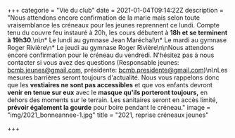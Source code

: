 +++
categorie = "Vie du club"
date = 2021-01-04T09:14:22Z
description = "Nous attendons encore confirmation de la marie mais selon toute vraisemblance les créneaux pour les jeunes reprennent ce lundi. Compte tenu du couvre feu instauré à 20h, les cours débutent à **18h et se terminent à 19h30**.\n\n* Le lundi au gymnase Jean Maréchal\n* Le mardi au gymnase Roger Rivière\n* Le jeudi au gymnase Roger Rivière\n\nNous attendons encore confirmation pour le créneau du vendredi. N'hésitez pas à nous contacter si vous avez des questions (Responsable jeunes: bcmb.jeunes@gmail.com, présidente: bcmb.presidente@gmail.com)\n\nLes mesures barrières seront toujours d'actualité. Nous vous rappelons donc que les **vestiaires ne sont pas accessibles** et que vos enfants devront **venir en tenue sur eux** avec le **masque qu'ils porteront toujours,** en dehors des moments sur le terrain. Les sanitaires seront en accès limité, **prévoir également la gourde** pour boire pendant le créneau."
image = "img/2021_bonneannee-1.jpg"
title = "2021, reprise créneaux jeunes"

+++
